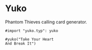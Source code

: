 # Yuko
Phantom Thieves calling card generator.

```typ
#import "yuko.typ": yuko

#yuko("Take Your Heart
And Break It")
```
